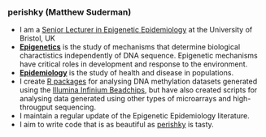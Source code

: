 ### perishky (Matthew Suderman)

- I am a [Senior Lecturer in Epigenetic Epidemiology](https://research-information.bris.ac.uk/en/persons/matthew-j-suderman) at the University of Bristol, UK
- [**Epigenetics**](https://en.wikipedia.org/wiki/Epigenetics) is the study of mechanisms that determine biological charactistics independently of DNA sequence. Epigenetic mechanisms have critical roles in development and response to the environment.
- [**Epidemiology**](https://en.wikipedia.org/wiki/Epidemiology) is the study of health and disease in populations.
- I create [R packages](https://www.r-project.org/) for analysing DNA methylation datasets generated using the [Illumina Infinium Beadchips](https://www.illumina.com/science/technology/microarray.html), but have also created scripts for analysing data generated using other types of microarrays and high-througput sequencing.
- I maintain a regular update of the Epigenetic Epidemiology literature. 
- I aim to write code that is as beautiful as [perishky](https://en.wikipedia.org/wiki/Pirozhki) is tasty.
